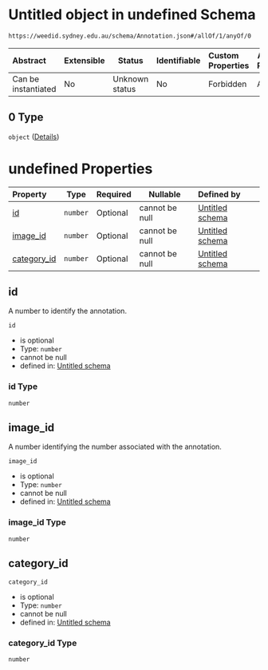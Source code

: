 # Untitled object in undefined Schema

```txt
https://weedid.sydney.edu.au/schema/Annotation.json#/allOf/1/anyOf/0
```




| Abstract            | Extensible | Status         | Identifiable | Custom Properties | Additional Properties | Access Restrictions | Defined In                                                                |
| :------------------ | ---------- | -------------- | ------------ | :---------------- | --------------------- | ------------------- | ------------------------------------------------------------------------- |
| Can be instantiated | No         | Unknown status | No           | Forbidden         | Allowed               | none                | [Annotation.schema.json\*](Annotation.schema.json "open original schema") |

## 0 Type

`object` ([Details](annotation-allof-1-anyof-0.md))

# undefined Properties

| Property                    | Type     | Required | Nullable       | Defined by                                                                                                                                                                 |
| :-------------------------- | -------- | -------- | -------------- | :------------------------------------------------------------------------------------------------------------------------------------------------------------------------- |
| [id](#id)                   | `number` | Optional | cannot be null | [Untitled schema](annotation-allof-1-anyof-0-properties-id.md "https&#x3A;//weedid.sydney.edu.au/schema/Annotation.json#/allOf/1/anyOf/0/properties/id")                   |
| [image_id](#image_id)       | `number` | Optional | cannot be null | [Untitled schema](annotation-allof-1-anyof-0-properties-image_id.md "https&#x3A;//weedid.sydney.edu.au/schema/Annotation.json#/allOf/1/anyOf/0/properties/image_id")       |
| [category_id](#category_id) | `number` | Optional | cannot be null | [Untitled schema](annotation-allof-1-anyof-0-properties-category_id.md "https&#x3A;//weedid.sydney.edu.au/schema/Annotation.json#/allOf/1/anyOf/0/properties/category_id") |

## id

A number to identify the annotation.


`id`

-   is optional
-   Type: `number`
-   cannot be null
-   defined in: [Untitled schema](annotation-allof-1-anyof-0-properties-id.md "https&#x3A;//weedid.sydney.edu.au/schema/Annotation.json#/allOf/1/anyOf/0/properties/id")

### id Type

`number`

## image_id

A number identifying the number associated with the annotation.


`image_id`

-   is optional
-   Type: `number`
-   cannot be null
-   defined in: [Untitled schema](annotation-allof-1-anyof-0-properties-image_id.md "https&#x3A;//weedid.sydney.edu.au/schema/Annotation.json#/allOf/1/anyOf/0/properties/image_id")

### image_id Type

`number`

## category_id




`category_id`

-   is optional
-   Type: `number`
-   cannot be null
-   defined in: [Untitled schema](annotation-allof-1-anyof-0-properties-category_id.md "https&#x3A;//weedid.sydney.edu.au/schema/Annotation.json#/allOf/1/anyOf/0/properties/category_id")

### category_id Type

`number`
